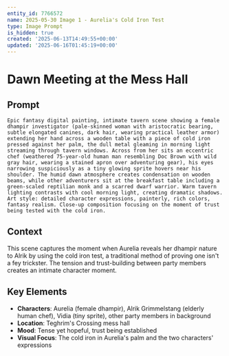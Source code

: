 ```yaml
---
entity_id: 7766572
name: 2025-05-30 Image 1 - Aurelia's Cold Iron Test
type: Image Prompt
is_hidden: true
created: '2025-06-13T14:49:55+00:00'
updated: '2025-06-16T01:45:19+00:00'
---
```


# Dawn Meeting at the Mess Hall

## Prompt

```
Epic fantasy digital painting, intimate tavern scene showing a female dhampir investigator (pale-skinned woman with aristocratic bearing, subtle elongated canines, dark hair, wearing practical leather armor) extending her hand across a wooden table with a piece of cold iron pressed against her palm, the dull metal gleaming in morning light streaming through tavern windows. Across from her sits an eccentric chef (weathered 75-year-old human man resembling Doc Brown with wild gray hair, wearing a stained apron over adventuring gear), his eyes narrowing suspiciously as a tiny glowing sprite hovers near his shoulder. The humid dawn atmosphere creates condensation on wooden beams, while other adventurers sit at the breakfast table including a green-scaled reptilian monk and a scarred dwarf warrior. Warm tavern lighting contrasts with cool morning light, creating dramatic shadows. Art style: detailed character expressions, painterly, rich colors, fantasy realism. Close-up composition focusing on the moment of trust being tested with the cold iron.

```

## Context

This scene captures the moment when Aurelia reveals her dhampir nature to Alrik by using the cold iron test, a traditional method of proving one isn't a fey trickster. The tension and trust-building between party members creates an intimate character moment.

## Key Elements

- **Characters**: Aurelia (female dhampir), Alrik Grimmelstang (elderly human chef), Vidia (tiny sprite), other party members in background
- **Location**: Teghrim's Crossing mess hall
- **Mood**: Tense yet hopeful, trust being established
- **Visual Focus**: The cold iron in Aurelia's palm and the two characters' expressions